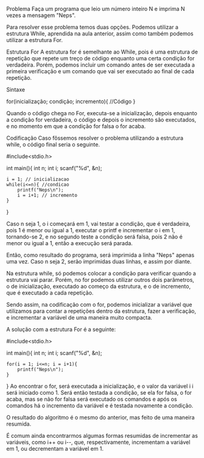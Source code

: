 Problema
Faça um programa que leio um número inteiro N e imprima N vezes a mensagem "Neps".

Para resolver esse problema temos duas opções.
Podemos utilizar a estrutura While, aprendida na aula anterior, assim como também podemos utilizar a estrutura For.

Estrutura For
A estrutura for é semelhante ao While, pois é uma estrutura de repetição que repete um treço de código enquanto uma certa
condição for verdadeira. Porém, podemos incluir um comando antes de ser executada a primeira verificação e
um comando que vai ser executado ao final de cada repetição.

Sintaxe

for(inicialização; condição; incremento){
	//Código
}

Quando o código chega no For, executa-se a inicialização, depois enquanto a condição for verdadeira,
o código e depois o incremento são executados, e no momento em que a condição for falsa o for acaba.

Codificação
Caso fôssemos resolver o problema utilizando a estrutura while, o código final seria o seguinte.

#include<stdio.h>

int main(){
	int n;
	int i;
	scanf("%d", &n);
	
	i = 1; // inicializacao
	while(i<=n){ //condicao
		printf("Neps\n");
		i = i+1; // incremento
	}
}

Caso n seja 1, o i começará em 1, vai testar a condição, que é verdadeira, pois 1 é menor ou igual a 1,
executar o printf e incrementar o i em 1, tornando-se 2, e no segundo teste a condição será falsa,
pois 2 não é menor ou igual a 1, então a execução será parada.

Então, como resultado do programa, será imprimida a linha "Neps" apenas uma vez.
Caso n seja 2, serão imprimidas duas linhas, e assim por diante.

Na estrutura while, só podemos colocar a condição para verificar quando a estrutura vai parar. Porém, no for podemos utilizar outros dois parâmetros, o de inicialização, executado ao começo da estrutura, e o de incremento, que é executado a cada repetição.

Sendo assim, na codificação com o for, podemos inicializar a variável que utilizamos para contar a repetições dentro da estrutura, fazer a verificação, e incrementar a variável de uma maneira muito compacta.

A solução com a estrutura For é a seguinte:

#include<stdio.h>

int main(){
	int n;
	int i;
	scanf("%d", &n);
	
	for(i = 1; i<=n; i = i+1){
		printf("Neps\n");
	}
}
Ao encontrar o for, será executada a inicialização, e o valor da variável 
i
i será iniciado como 1. Será então testada a condição, se ela for falsa, o for acaba, mas se não for falsa será executado os comandos e após os comandos há o incremento da variável e é testada novamente a condição.

O resultado do algoritmo é o mesmo do anterior, mas feito de uma maneira resumida.

É comum ainda encontrarmos algumas formas resumidas de incrementar as variáveis, como i++ ou i--, que, respectivamente, incrementam a variável em 1, ou decrementam a variável em 1.